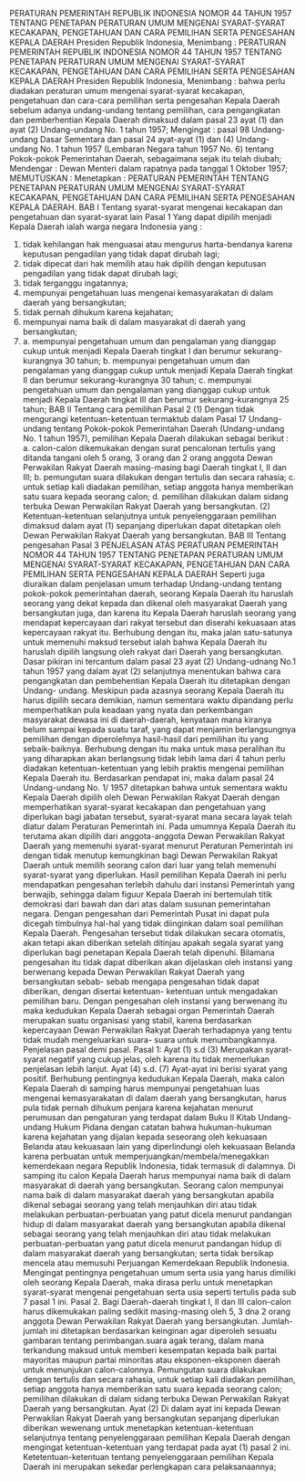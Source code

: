  PERATURAN PEMERINTAH REPUBLIK INDONESIA NOMOR 44 TAHUN 1957 TENTANG PENETAPAN PERATURAN UMUM MENGENAI SYARAT-SYARAT KECAKAPAN, PENGETAHUAN DAN CARA PEMILIHAN SERTA PENGESAHAN KEPALA DAERAH Presiden Republik Indonesia, Menimbang : PERATURAN PEMERINTAH REPUBLIK INDONESIA NOMOR 44 TAHUN 1957 TENTANG PENETAPAN PERATURAN UMUM MENGENAI SYARAT-SYARAT KECAKAPAN, PENGETAHUAN DAN CARA PEMILIHAN SERTA PENGESAHAN KEPALA DAERAH Presiden Republik Indonesia, Menimbang : bahwa perlu diadakan peraturan umum mengenai syarat-syarat kecakapan, pengetahuan dan cara-cara pemilihan serta pengesahan Kepala Daerah sebelum adanya undang-undang tentang pemilihan, cara pengangkatan dan pemberhentian Kepala Daerah dimaksud dalam pasal 23 ayat (1) dan ayat (2) Undang-undang No. 1 tahun 1957;
Mengingat :
 pasal 98 Undang-undang Dasar Sementara dan pasal 24 ayat-ayat (1) dan (4) Undang-undang No. 1 tahun 1957 (Lembaran Negara tahun 1957 No. 6) tentang Pokok-pokok Pemerintahan Daerah, sebagaimana sejak itu telah diubah; Mendengar : Dewan Menteri dalam rapatnya pada tanggal 1 Oktober 1957;
MEMUTUSKAN :
 Menetapkan : PERATURAN PEMERINTAH TENTANG PENETAPAN PERATURAN UMUM MENGENAI SYARAT-SYARAT KECAKAPAN, PENGETAHUAN DAN CARA PEMILIHAN SERTA PENGESAHAN KEPALA DAERAH. BAB I Tentang syarat-syarat mengenai kecakapan dan pengetahuan dan syarat-syarat lain Pasal 1 Yang dapat dipilih menjadi Kepala Daerah ialah warga negara Indonesia yang :
1. tidak kehilangan hak menguasai atau mengurus harta-bendanya karena keputusan pengadilan yang tidak dapat dirubah lagi;
2. tidak dipecat dari hak memilih atau hak dipilih dengan keputusan pengadilan yang tidak dapat dirubah lagi;
3. tidak terganggu ingatannya;
4. mempunyai pengetahuan luas mengenai kemasyarakatan di dalam daerah yang bersangkutan;
5. tidak pernah dihukum karena kejahatan;
6. mempunyai nama baik di dalam masyarakat di daerah yang bersangkutan;
7. a. mempunyai pengetahuan umum dan pengalaman yang dianggap cukup untuk menjadi Kepala Daerah tingkat I dan berumur sekurang-kurangnya 30 tahun;
b. mempunyai pengetahuan umum dan pengalaman yang dianggap cukup untuk menjadi Kepala Daerah tingkat II dan berumur sekurang-kurangnya 30 tahun;
c. mempunyai pengetahuan umum dan pengalaman yang dianggap cukup untuk menjadi Kepala Daerah tingkat III dan berumur sekurang-kurangnya 25 tahun; BAB II Tentang cara pemilihan Pasal 2 (1) Dengan tidak mengurangi ketentuan-ketentuan termaktub dalam Pasal 17 Undang-undang tentang Pokok-pokok Pemerintahan Daerah (Undang-undang No. 1 tahun 1957), pemilihan Kepala Daerah dilakukan sebagai berikut :
a. calon-calon dikemukakan dengan surat pencalonan tertulis yang ditanda tangani oleh 5 orang, 3 orang dan 2 orang anggota Dewan Perwakilan Rakyat Daerah masing-masing bagi Daerah tingkat I, II dan III;
b. pemungutan suara dilakukan dengan tertulis dan secara rahasia;
c. untuk setiap kali diadakan pemilihan, setiap anggota hanya memberikan satu suara kepada seorang calon;
d. pemilihan dilakukan dalam sidang terbuka Dewan Perwakilan Rakyat Daerah yang bersangkutan. (2) Ketentuan-ketentuan selanjutnya untuk penyelenggaraan pemilihan dimaksud dalam ayat (1) sepanjang diperlukan dapat ditetapkan oleh Dewan Perwakilan Rakyat Daerah yang bersangkutan. BAB III Tentang pengesahan Pasal 3 PENJELASAN ATAS PERATURAN PEMERINTAH NOMOR 44 TAHUN 1957 TENTANG PENETAPAN PERATURAN UMUM MENGENAI SYARAT-SYARAT KECAKAPAN, PENGETAHUAN DAN CARA PEMILIHAN SERTA PENGESAHAN KEPALA DAERAH Seperti juga diuraikan dalam penjelasan umum terhadap Undang-undang tentang pokok-pokok pemerintahan daerah, seorang Kepala Daerah itu haruslah seorang yang dekat kepada dan dikenal oleh masyarakat Daerah yang bersangkutan juga, dan karena itu Kepala Daerah haruslah seorang yang mendapat kepercayaan dari rakyat tersebut dan diserahi kekuasaan atas kepercayaan rakyat itu. Berhubung dengan itu, maka jalan satu-satunya untuk memenuhi maksud tersebut ialah bahwa Kepala Daerah itu haruslah dipilih langsung oleh rakyat dari Daerah yang bersangkutan. Dasar pikiran ini tercantum dalam pasal 23 ayat (2) Undang-udnang No.1 tahun 1957 yang dalam ayat (2) selanjutnya menentukan bahwa cara pengangkatan dan pembehentian Kepala Daerah itu ditetapkan dengan Undang- undang. Meskipun pada azasnya seorang Kepala Daerah itu harus dipilih secara demikian, namun sementara waktu dipandang perlu memperhatikan pula keadaan yang nyata dan perkembangan masyarakat dewasa ini di daerah-daerah, kenyataan mana kiranya belum sampai kepada suatu taraf, yang dapat menjamin berlangsungnya pemilihan dengan diperolehnya hasil-hasil dari pemilihan itu yang sebaik-baiknya. Berhubung dengan itu maka untuk masa peralihan itu yang diharapkan akan berlangsung tidak lebih lama dari 4 tahun perlu diadakan ketentuan-ketentuan yang lebih praktis mengenai pemilihan Kepala Daerah itu. Berdasarkan pendapat ini, maka dalam pasal 24 Undang-undang No. 1/ 1957 ditetapkan bahwa untuk sementara waktu Kepala Daerah dipilih oleh Dewan Perwakilan Rakyat Daerah dengan memperhatikan syarat-syarat kecakapan dan pengetahuan yang diperlukan bagi jabatan tersebut, syarat-syarat mana secara layak telah diatur dalam Peraturan Pemerintah ini. Pada umumnya Kepala Daerah itu terutama akan dipilih dari anggota-anggota Dewan Perwakilan Rakyat Daerah yang memenuhi syarat-syarat menurut Peraturan Pemerintah ini dengan tidak menutup kemungkinan bagi Dewan Perwakilan Rakyat Daerah untuk memilih seorang calon dari luar yang telah memenuhi syarat-syarat yang diperlukan. Hasil pemilihan Kepala Daerah ini perlu mendapatkan pengesahan terlebih dahulu dari instansi Pemerintah yang berwajib, sehingga dalam figuur Kepala Daerah ini bertemulah titik demokrasi dari bawah dan dari atas dalam susunan pemerintahan negara. Dengan pengesahan dari Pemerintah Pusat ini dapat pula dicegah timbulnya hal-hal yang tidak diinginkan dalam soal pemilihan Kepala Daerah. Pengesahan tersebut tidak dilakukan secara otomatis, akan tetapi akan diberikan setelah ditinjau apakah segala syarat yang diperlukan bagi penetapan Kepala Daerah telah dipenuhi. Bilamana pengesahan itu tidak dapat diberikan akan dijelaskan oleh instansi yang berwenang kepada Dewan Perwakilan Rakyat Daerah yang bersangkutan sebab- sebab mengapa pengesahan tidak dapat diberikan, dengan disertai ketentuan- ketentuan untuk mengadakan pemilihan baru. Dengan pengesahan oleh instansi yang berwenang itu maka kedudukan Kepala Daerah sebagai organ Pemerintah Daerah merupakan suatu organisasi yang stabil, karena berdasarkan kepercayaan Dewan Perwakilan Rakyat Daerah terhadapnya yang tentu tidak mudah mengeluarkan suara- suara untuk menumbangkannya. Penjelasan pasal demi pasal. Pasal 1: Ayat (1) s.d (3) Merupakan syarat-syarat negatif yang cukup jelas, oleh karena itu tidak memerlukan penjelasan lebih lanjut. Ayat (4) s.d. (7) Ayat-ayat ini berisi syarat yang positif. Berhubung pentingnya kedudukan Kepala Daerah, maka calon Kepala Daerah di samping harus mempunyai pengetahuan luas mengenai kemasyarakatan di dalam daerah yang bersangkutan, harus pula tidak pernah dihukum penjara karena kejahatan menurut perumusan dan pengaturan yang terdapat dalam Buku II Kitab Undang- undang Hukum Pidana dengan catatan bahwa hukuman-hukuman karena kejahatan yang dijalan kepada seseorang oleh kekuasaan Belanda atau kekuasaan lain yang diperlindungi oleh kekuasaan Belanda karena perbuatan untuk memperjuangkan/membela/menegakkan kemerdekaan negara Republik Indonesia, tidak termasuk di dalamnya. Di samping itu calon Kepala Daerah harus mempunyai nama baik di dalam masyarakat di daerah yang bersangkutan. Seorang calon mempunyai nama baik di dalam masyarakat daerah yang bersangkutan apabila dikenal sebagai seorang yang telah menjauhkan diri atau tidak melakukan perbuatan-perbuatan yang patut dicela menurut pandangan hidup di dalam masyarakat daerah yang bersangkutan apabila dikenal sebagai seorang yang telah menjauhkan diri atau tidak melakukan perbuatan-perbuatan yang patut dicela menurut pandangan hidup di dalam masyarakat daerah yang bersangkutan; serta tidak bersikap mencela atau memusuhi Perjuangan Kemerdekaan Republik Indonesia. Mengingat pentingnya pengetahuan umum serta usia yang harus dimiliki oleh seorang Kepala Daerah, maka dirasa perlu untuk menetapkan syarat-syarat mengenai pengetahuan serta usia seperti tertulis pada sub 7 pasal 1 ini. Pasal 2. Bagi Daerah-daerah tingkat I, II dan III calon-calon harus dikemukakan paling sedikit masing-masing oleh 5, 3 dna 2 orang anggota Dewan Perwakilan Rakyat Daerah yang bersangkutan. Jumlah-jumlah ini ditetapkan berdasarkan keinginan agar diperoleh sesuatu gambaran tentang perimbangan.suara agak terang, dalam mana terkandung maksud untuk memberi kesempatan kepada baik partai mayoritas maupun partai minoritas atau eksponen-eksponen daerah untuk menunjukan calon-calonnya. Pemungutan suara dilakukan dengan tertulis dan secara rahasia, untuk setiap kali diadakan pemilihan, setiap anggota hanya memberikan satu suara kepada seorang calon; pemilihan dilakukan di dalam sidang terbuka Dewan Perwakilan Rakyat Daerah yang bersangkutan. Ayat (2) Di dalam ayat ini kepada Dewan Perwakilan Rakyat Daerah yang bersangkutan sepanjang diperlukan diberikan wewenang untuk menetapkan ketentuan-ketentuan selanjutnya tentang penyelenggaraan pemilihan Kepala Daerah dengan mengingat ketentuan-ketentuan yang terdapat pada ayat (1) pasal 2 ini. Ketetentuan-ketentuan tentang penyelenggaraan pemilihan Kepala Daerah ini merupakan sekedar perlengkapan cara pelaksanaannya;